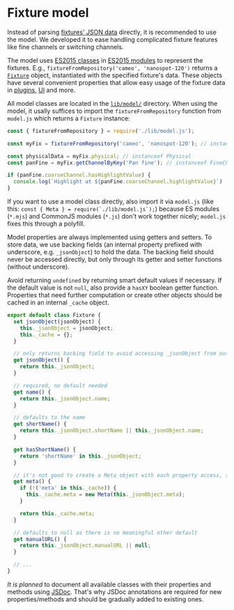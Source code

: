 # Fixture model

Instead of parsing [fixtures' JSON data](fixture-format.md) directly, it is recommended to use the model. We developed it to ease handling complicated fixture features like fine channels or switching channels.

The model uses [ES2015 classes](https://developer.mozilla.org/en-US/docs/Web/JavaScript/Reference/Classes) in [ES2015 modules](https://nodejs.org/api/esm.html) to represent the fixtures. E.g., `fixtureFromRepository('cameo', 'nanospot-120')` returns a [`Fixture`](../lib/model/Fixture.mjs) object, instantiated with the specified fixture's data. These objects have several convenient properties that allow easy usage of the fixture data in [plugins](plugins.md), [UI](ui.md) and more.

All model classes are located in the [`lib/model/`](../lib/model) directory. When using the model, it usally suffices to import the `fixtureFromRepository` function from `model.js` which returns a `Fixture` instance:

```js
const { fixtureFromRepository } = require('./lib/model.js');

const myFix = fixtureFromRepository('cameo', 'nanospot-120'); // instanceof Fixture

const physicalData = myFix.physical; // instanceof Physical
const panFine = myFix.getChannelByKey('Pan fine'); // instanceof FineChannel

if (panFine.coarseChannel.hasHighlightValue) {
  console.log(`Highlight at ${panFine.coarseChannel.highlightValue}`)
}
```

If you want to use a model class directly, also import it via `model.js` (like this: ``const { Meta } = require(`./lib/model.js`);``) because ES modules (`*.mjs`) and CommonJS modules (`*.js`) don't work together nicely; `model.js` fixes this through a polyfill.

Model properties are always implemented using getters and setters. To store data, we use backing fields (an internal property prefixed with underscore, e.g. `_jsonObject`) to hold the data. The backing field should never be accessed directly, but only through its getter and setter functions (without underscore).

Avoid returning `undefined` by returning smart default values if necessary. If the default value is not `null`, also provide a `hasXY` boolean getter function. Properties that need further computation or create other objects should be cached in an internal `_cache` object.

```js
export default class Fixture {
  set jsonObject(jsonObject) {
    this._jsonObject = jsonObject;
    this._cache = {};
  }

  // only returns backing field to avoid accessing _jsonObject from outside
  get jsonObject() {
    return this._jsonObject;
  }

  // required, no default needed
  get name() {
    return this._jsonObject.name;
  }

  // defaults to the name
  get shortName() {
    return this._jsonObject.shortName || this._jsonObject.name;
  }

  get hasShortName() {
    return 'shortName' in this._jsonObject;
  }

  // it's not good to create a Meta object with each property access, so we cache it
  get meta() {
    if (!('meta' in this._cache)) {
      this._cache.meta = new Meta(this._jsonObject.meta);
    }

    return this._cache.meta;
  }

  // defaults to null as there is no meaningful other default
  get manualURL() {
    return this._jsonObject.manualURL || null;
  }

  // ...
}
```

*It is planned* to document all available classes with their properties and methods using [JSDoc](http://usejsdoc.org/). That's why JSDoc annotations are required for new properties/methods and should be gradually added to existing ones.
